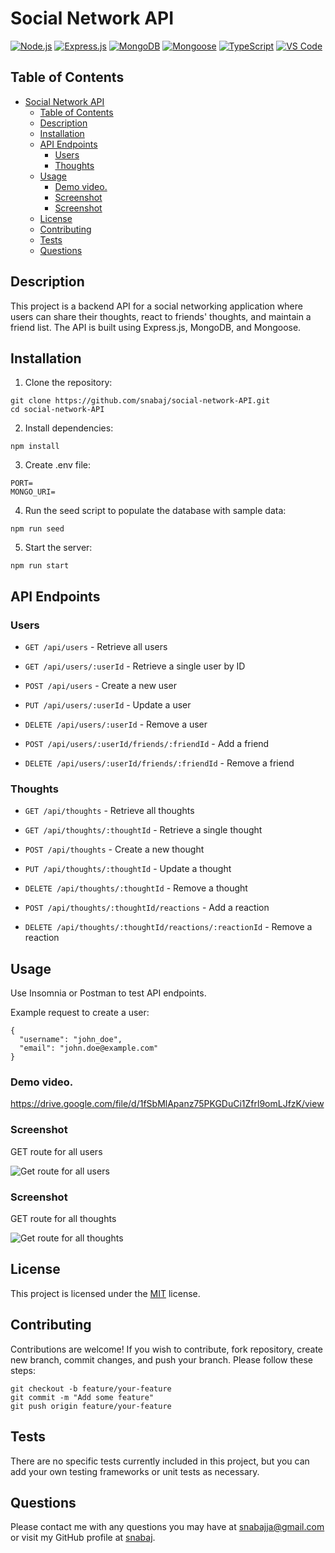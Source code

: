 # Social Network API

[![Node.js](https://img.shields.io/badge/Node.js-43853d?style=flat&logo=node.js&logoColor=white)](https://nodejs.org/)
[![Express.js](https://img.shields.io/badge/Express.js-404D59?style=flat&logo=express&logoColor=white)](https://expressjs.com/)
[![MongoDB](https://img.shields.io/badge/MongoDB-4ea94b?style=flat&logo=mongodb&logoColor=white)](https://www.mongodb.com/)
[![Mongoose](https://img.shields.io/badge/Mongoose-4a8fdb?style=flat&logo=mongoose&logoColor=white)](https://mongoosejs.com/)
[![TypeScript](https://img.shields.io/badge/TypeScript-3178C6?style=flat&logo=typescript&logoColor=white)](https://www.typescriptlang.org/)
[![VS Code](https://img.shields.io/badge/VS%20Code-007ACC?style=flat&logo=visual-studio-code&logoColor=white)](https://code.visualstudio.com/)

## Table of Contents

- [Social Network API](#social-network-api)
  - [Table of Contents](#table-of-contents)
  - [Description](#description)
  - [Installation](#installation)
  - [API Endpoints](#api-endpoints)
    - [Users](#users)
    - [Thoughts](#thoughts)
  - [Usage](#usage)
    - [Demo video.](#demo-video)
    - [Screenshot](#screenshot)
    - [Screenshot](#screenshot-1)
  - [License](#license)
  - [Contributing](#contributing)
  - [Tests](#tests)
  - [Questions](#questions)

## Description

This project is a backend API for a social networking application where users can share their thoughts, react to friends' thoughts, and maintain a friend list. The API is built using Express.js, MongoDB, and Mongoose.

## Installation

1. Clone the repository:
```
git clone https://github.com/snabaj/social-network-API.git
cd social-network-API
```

2. Install dependencies:
```
npm install
```

3. Create .env file:
 ```
PORT=
MONGO_URI=
```

4. Run the seed script to populate the database with sample data:
```
npm run seed
```

5. Start the server:
```
npm run start
```

## API Endpoints

### Users

- `GET /api/users` - Retrieve all users

- `GET /api/users/:userId` - Retrieve a single user by ID

- `POST /api/users` - Create a new user

- `PUT /api/users/:userId` - Update a user

- `DELETE /api/users/:userId` - Remove a user

- `POST /api/users/:userId/friends/:friendId` - Add a friend

- `DELETE /api/users/:userId/friends/:friendId` - Remove a friend

### Thoughts

- `GET /api/thoughts` - Retrieve all thoughts

- `GET /api/thoughts/:thoughtId` - Retrieve a single thought

- `POST /api/thoughts` - Create a new thought

- `PUT /api/thoughts/:thoughtId` - Update a thought

- `DELETE /api/thoughts/:thoughtId` - Remove a thought

- `POST /api/thoughts/:thoughtId/reactions` - Add a reaction

- `DELETE /api/thoughts/:thoughtId/reactions/:reactionId` - Remove a reaction

## Usage

Use Insomnia or Postman to test API endpoints.

Example request to create a user:
```
{
  "username": "john_doe",
  "email": "john.doe@example.com"
}
```
### Demo video.

https://drive.google.com/file/d/1fSbMlApanz75PKGDuCi1Zfrl9omLJfzK/view

### Screenshot

GET route for all users

![Get route for all users](<src/Assets/Screenshot 2025-02-22 at 10.45.12 PM.png>)

### Screenshot

GET route for all thoughts

![Get route for all thoughts](<src/Assets/Screenshot 2025-02-22 at 10.46.28 PM.png>)

## License

This project is licensed under the [MIT](https://opensource.org/licenses/MIT) license.

## Contributing

Contributions are welcome! If you wish to contribute, fork repository, create new branch, commit changes, and push your branch. Please follow these steps:
```
git checkout -b feature/your-feature
git commit -m "Add some feature"
git push origin feature/your-feature
```

## Tests

There are no specific tests currently included in this project, but you can add your own testing frameworks or unit tests as necessary.

## Questions

Please contact me with any questions you may have at [snabajja@gmail.com](mailto:snabajja@gmail.com) or visit my GitHub profile at [snabaj](https://github.com/snabaj).

